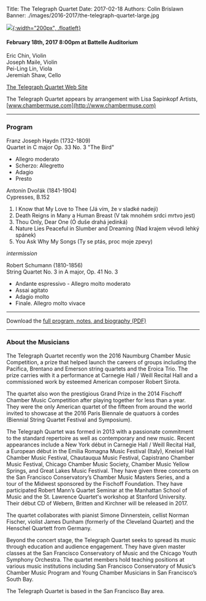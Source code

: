 Title: The Telegraph Quartet
Date: 2017-02-18
Authors: Colin Brislawn
Banner: ./images/2016-2017/the-telegraph-quartet-large.jpg

[![ ]({filename}/images/2016-2017/the-telegraph-quartet400.jpg){:width="200px", .floatleft}]({filename}./TelegraphQuartet.md)

#### February 18th, 2017 8:00pm at Battelle Auditorium

Eric Chin, Violin <br>
Joseph Maile, Violin <br>
Pei-Ling Lin, Viola <br>
Jeremiah Shaw, Cello


[The Telegraph Quartet Web Site](http://www.telegraphquartet.com/)

The Telegraph Quartet appears by arrangement with Lisa Sapinkopf Artists, [www.chambermuse.com](http://www.chambermuse.com)

---

### Program

Franz Joseph Haydn (1732-1809) <br>
Quartet in C major Op. 33 No. 3 "The Bird"

- Allegro moderato
- Scherzo: Allegretto
- Adagio
- Presto

Antonín Dvořák (1841-1904) <br>
Cypresses, B.152

1. I Know that My Love to Thee (Já vím, že v sladké nadeji) <br>
2. Death Reigns in Many a Human Breast (V tak mnohém srdci mrtvo jest) <br>
9. Thou Only, Dear One (Ó duše drahá jedinká) <br>
11. Nature Lies Peaceful in Slumber and Dreaming (Nad krajem vévodi lehký spánek) <br>
12. You Ask Why My Songs (Ty se ptás, proc moje zpevy)

_intermission_

Robert Schumann (1810-1856) <br>
String Quartet No. 3 in A major, Op. 41 No. 3

- Andante espressivo - Allegro molto moderato
- Assai agitato
- Adagio molto
- Finale. Allegro molto vivace

---

Download the [full program, notes, and biography (PDF)]({filename}/images/2016-2017/Telegraph-Quartet-Richland-prog.pdf)

---

### About the Musicians

The Telegraph Quartet recently won the 2016 Naumburg Chamber Music Competition, a prize that helped launch the careers of groups including the Pacifica, Brentano and Emerson string quartets and the Eroica Trio. The prize carries with it a performance at Carnegie Hall / Weill Recital Hall and a commissioned work by esteemed American composer Robert Sirota.

The quartet also won the prestigious Grand Prize in the 2014 Fischoff Chamber Music Competition after playing together for less than a year. They were the only American quartet of the fifteen from around the world invited to showcase at the 2016 Paris Biennale de quatuors à cordes (Biennial String Quartet Festival and Symposium). 

The Telegraph Quartet was formed in 2013 with a passionate commitment to the standard repertoire as well as contemporary and new music. Recent appearances include a New York début in Carnegie Hall / Weill Recital Hall, a European début in the Emilia Romagna Music Festival (Italy), Kneisel Hall Chamber Music Festival, Chautauqua Music Festival, Capistrano Chamber Music Festival, Chicago Chamber Music Society, Chamber Music Yellow Springs, and Great Lakes Music Festival. They have given three concerts on the San Francisco Conservatory’s Chamber Music Masters Series, and a tour of the Midwest sponsored by the Fischoff Foundation. They have participated Robert Mann’s Quartet Seminar at the Manhattan School of Music and the St. Lawrence Quartet's workshop at Stanford University. Their début CD of Webern, Britten and Kirchner will be released in 2017.

The quartet collaborates with pianist Simone Dinnerstein, cellist Norman Fischer, violist James Dunham (formerly of the Cleveland Quartet) and the Henschel Quartett from Germany.

Beyond the concert stage, the Telegraph Quartet seeks to spread its music through education and audience engagement. They have given master classes at the San Francisco Conservatory of Music and the Chicago Youth Symphony Orchestra. The quartet members hold teaching positions at various music institutions including San Francisco Conservatory of Music’s Chamber Music Program and Young Chamber Musicians in San Francisco’s South Bay.  

The Telegraph Quartet is based in the San Francisco Bay area.
